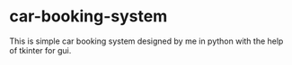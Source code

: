 # car-booking-system
This is simple car booking system designed by me in python with the help of tkinter for gui.











